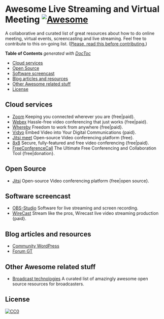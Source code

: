 # Awesome Live Streaming and Virtual Meeting  [![Awesome](https://awesome.re/badge.svg)](https://awesome.re)
A collaborative and curated list of great resources about how to do online meeting, virtual events, screencasting and live streaming. Feel free to contribute to this on-going list. ([Please, read this before contributing.](contributing.md))

<!-- START doctoc generated TOC please keep comment here to allow auto update -->
<!-- DON'T EDIT THIS SECTION, INSTEAD RE-RUN doctoc TO UPDATE -->
**Table of Contents**  *generated with [DocToc](https://github.com/thlorenz/doctoc)*

- [Cloud services](#cloud-services)
- [Open Source](#open-source)
- [Software screencast](#software-screencast)
- [Blog articles and resources](#blog-articles-and-resources)
- [Other Awesome related stuff](#other-awesome-related-stuff)
- [License](#license)

<!-- END doctoc generated TOC please keep comment here to allow auto update -->

## Cloud services
* [Zoom](https://zoom.us/) Keeping you connected wherever you are {free|paid}.
* [Webex](https://www.webex.com/) Hassle-free video conferencing that just works {free|paid}.
* [Whereby](https://whereby.com/) Freedom to work from anywhere {free|paid}.
* [Vidyo](https://www.vidyo.com/) Embed Video into Your Digital Communications {paid}.
* [Jitsi meet](https://meet.jit.si/) Open-source Video conferencing platform {free}.
* [8x8](https://8x8.vc/) Secure, fully-featured and free video conferencing {free|paid}.
* [FreeConferenceCall](https://www.freeconferencecall.com/) The Ultimate Free Conferencing and Collaboration Tool {free|donation}.

## Open Source
* [Jitsi](https://jitsi.org/) Open-source Video conferencing platform {free|open source}.

## Software screencast
* [OBS-Studio](https://github.com/obsproject/obs-studio) Software for live streaming and screen recording.
* [WireCast](https://www.telestream.net/wirecast/) Stream like the pros, Wirecast live video streaming production {paid}.

## Blog articles and resources
* [Community WordPress](https://make.wordpress.org/community/handbook/meetup-organizer/resources/organizing-virtual-events/)
* [Forum GT](http://www.giorgiotave.it/forum/social-media-marketing/262717-le-soluzioni-semplici-per-uno-streaming-privato.html)

## Other Awesome related stuff
* [Broadcast technologies](https://github.com/ebu/awesome-broadcasting)  A curated list of amazingly awesome open source resources for broadcasters.

## License
[![CC0](https://i.creativecommons.org/p/zero/1.0/88x31.png)](https://creativecommons.org/publicdomain/zero/1.0/)